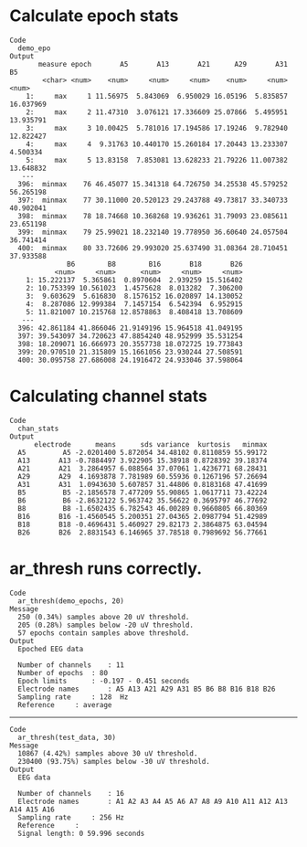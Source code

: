 # Calculate epoch stats

    Code
      demo_epo
    Output
           measure epoch       A5       A13       A21      A29       A31        B5
            <char> <num>    <num>     <num>     <num>    <num>     <num>     <num>
        1:     max     1 11.56975  5.843069  6.950029 16.05196  5.835857 16.037969
        2:     max     2 11.47310  3.076121 17.336609 25.07866  5.495951 13.935791
        3:     max     3 10.00425  5.781016 17.194586 17.19246  9.782940 12.822427
        4:     max     4  9.31763 10.440170 15.260184 17.20443 13.233307  4.500334
        5:     max     5 13.83158  7.853081 13.628233 21.79226 11.007382 13.648832
       ---                                                                        
      396:  minmax    76 46.45077 15.341318 64.726750 34.25538 45.579252 56.265198
      397:  minmax    77 30.11000 20.520123 29.243788 49.73817 33.340733 40.902041
      398:  minmax    78 18.74668 10.368268 19.936261 31.79093 23.085611 23.651198
      399:  minmax    79 25.99021 18.232140 19.778950 36.60640 24.057504 36.741414
      400:  minmax    80 33.72606 29.993020 25.637490 31.08364 28.710451 37.933588
                  B6        B8        B16       B18       B26
               <num>     <num>      <num>     <num>     <num>
        1: 15.222137  5.365861  0.8970604  2.939259 15.516402
        2: 10.753399 10.561023  1.4575628  8.013282  7.306200
        3:  9.603629  5.616830  8.1576152 16.020897 14.130052
        4:  8.287086 12.999384  7.1457154  6.542394  6.952915
        5: 11.821007 10.215768 12.8578863  8.408418 13.708609
       ---                                                   
      396: 42.861184 41.866046 21.9149196 15.964518 41.049195
      397: 39.543097 34.720623 47.8854240 48.952999 35.531254
      398: 18.209071 16.666973 20.3557738 18.072725 19.773843
      399: 20.970510 21.315809 15.1661056 23.930244 27.508591
      400: 30.095758 27.686008 24.1916472 24.933046 37.598064

# Calculating channel stats

    Code
      chan_stats
    Output
          electrode      means      sds variance  kurtosis   minmax
      A5         A5 -2.0201400 5.872054 34.48102 0.8110859 55.99172
      A13       A13 -0.7884497 3.922905 15.38918 0.8728392 39.18374
      A21       A21  3.2864957 6.088564 37.07061 1.4236771 68.28431
      A29       A29  4.1693878 7.781989 60.55936 0.1267196 57.26694
      A31       A31  1.0943630 5.607857 31.44806 0.8183168 47.41699
      B5         B5 -2.1856578 7.477209 55.90865 1.0617711 73.42224
      B6         B6 -2.8632122 5.963742 35.56622 0.3695797 46.77692
      B8         B8 -1.6502435 6.782543 46.00289 0.9660805 66.80369
      B16       B16 -1.4560545 5.200351 27.04365 2.0987794 51.42989
      B18       B18 -0.4696431 5.460927 29.82173 2.3864875 63.04594
      B26       B26  2.8831543 6.146965 37.78518 0.7989692 56.77661

# ar_thresh runs correctly.

    Code
      ar_thresh(demo_epochs, 20)
    Message
      250 (0.34%) samples above 20 uV threshold.
      205 (0.28%) samples below -20 uV threshold.
      57 epochs contain samples above threshold.
    Output
      Epoched EEG data
      
      Number of channels	: 11 
      Number of epochs	: 80 
      Epoch limits		: -0.197 - 0.451 seconds
      Electrode names		: A5 A13 A21 A29 A31 B5 B6 B8 B16 B18 B26 
      Sampling rate		: 128  Hz
      Reference		: average 

---

    Code
      ar_thresh(test_data, 30)
    Message
      10867 (4.42%) samples above 30 uV threshold.
      230400 (93.75%) samples below -30 uV threshold.
    Output
      EEG data
      
      Number of channels	: 16 
      Electrode names		: A1 A2 A3 A4 A5 A6 A7 A8 A9 A10 A11 A12 A13 A14 A15 A16 
      Sampling rate		: 256 Hz
      Reference		: 
      Signal length: 0 59.996 seconds

